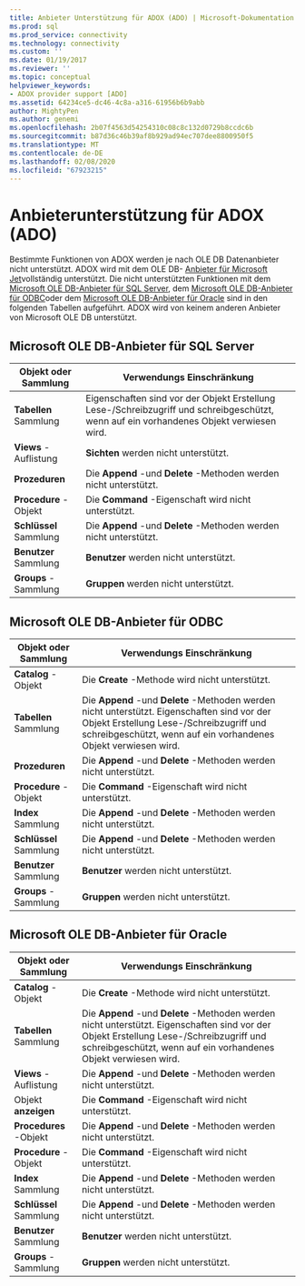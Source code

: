 ```yaml
---
title: Anbieter Unterstützung für ADOX (ADO) | Microsoft-Dokumentation
ms.prod: sql
ms.prod_service: connectivity
ms.technology: connectivity
ms.custom: ''
ms.date: 01/19/2017
ms.reviewer: ''
ms.topic: conceptual
helpviewer_keywords:
- ADOX provider support [ADO]
ms.assetid: 64234ce5-dc46-4c8a-a316-61956b6b9abb
author: MightyPen
ms.author: genemi
ms.openlocfilehash: 2b07f4563d54254310c08c8c132d0729b8ccdc6b
ms.sourcegitcommit: b87d36c46b39af8b929ad94ec707dee8800950f5
ms.translationtype: MT
ms.contentlocale: de-DE
ms.lasthandoff: 02/08/2020
ms.locfileid: "67923215"
---
```

# <a name="provider-support-for-adox-ado"></a>Anbieterunterstützung für ADOX (ADO)
Bestimmte Funktionen von ADOX werden je nach OLE DB Datenanbieter nicht unterstützt. ADOX wird mit dem OLE DB- [Anbieter für Microsoft Jet](../../../ado/guide/appendixes/microsoft-ole-db-provider-for-microsoft-jet.md)vollständig unterstützt. Die nicht unterstützten Funktionen mit dem [Microsoft OLE DB-Anbieter für SQL Server](../../../ado/guide/appendixes/microsoft-ole-db-provider-for-sql-server.md), dem [Microsoft OLE DB-Anbieter für ODBC](../../../ado/guide/appendixes/microsoft-ole-db-provider-for-odbc.md)oder dem [Microsoft OLE DB-Anbieter für Oracle](../../../ado/guide/appendixes/microsoft-ole-db-provider-for-oracle.md) sind in den folgenden Tabellen aufgeführt. ADOX wird von keinem anderen Anbieter von Microsoft OLE DB unterstützt.  
  
## <a name="microsoft-ole-db-provider-for-sql-server"></a>Microsoft OLE DB-Anbieter für SQL Server  
  
|Objekt oder Sammlung|Verwendungs Einschränkung|  
|--------------------------|-----------------------|  
|**Tabellen** Sammlung|Eigenschaften sind vor der Objekt Erstellung Lese-/Schreibzugriff und schreibgeschützt, wenn auf ein vorhandenes Objekt verwiesen wird.|  
|**Views** -Auflistung|**Sichten** werden nicht unterstützt.|  
|**Prozeduren**|Die **Append** -und **Delete** -Methoden werden nicht unterstützt.|  
|**Procedure** -Objekt|Die **Command** -Eigenschaft wird nicht unterstützt.|  
|**Schlüssel** Sammlung|Die **Append** -und **Delete** -Methoden werden nicht unterstützt.|  
|**Benutzer** Sammlung|**Benutzer** werden nicht unterstützt.|  
|**Groups** -Sammlung|**Gruppen** werden nicht unterstützt.|  
  
## <a name="microsoft-ole-db-provider-for-odbc"></a>Microsoft OLE DB-Anbieter für ODBC  
  
|Objekt oder Sammlung|Verwendungs Einschränkung|  
|--------------------------|-----------------------|  
|**Catalog** -Objekt|Die **Create** -Methode wird nicht unterstützt.|  
|**Tabellen** Sammlung|Die **Append** -und **Delete** -Methoden werden nicht unterstützt. Eigenschaften sind vor der Objekt Erstellung Lese-/Schreibzugriff und schreibgeschützt, wenn auf ein vorhandenes Objekt verwiesen wird.|  
|**Prozeduren**|Die **Append** -und **Delete** -Methoden werden nicht unterstützt.|  
|**Procedure** -Objekt|Die **Command** -Eigenschaft wird nicht unterstützt.|  
|**Index** Sammlung|Die **Append** -und **Delete** -Methoden werden nicht unterstützt.|  
|**Schlüssel** Sammlung|Die **Append** -und **Delete** -Methoden werden nicht unterstützt.|  
|**Benutzer** Sammlung|**Benutzer** werden nicht unterstützt.|  
|**Groups** -Sammlung|**Gruppen** werden nicht unterstützt.|  
  
## <a name="microsoft-ole-db-provider-for-oracle"></a>Microsoft OLE DB-Anbieter für Oracle  
  
|Objekt oder Sammlung|Verwendungs Einschränkung|  
|--------------------------|-----------------------|  
|**Catalog** -Objekt|Die **Create** -Methode wird nicht unterstützt.|  
|**Tabellen** Sammlung|Die **Append** -und **Delete** -Methoden werden nicht unterstützt. Eigenschaften sind vor der Objekt Erstellung Lese-/Schreibzugriff und schreibgeschützt, wenn auf ein vorhandenes Objekt verwiesen wird.|  
|**Views** -Auflistung|Die **Append** -und **Delete** -Methoden werden nicht unterstützt.|  
|Objekt **anzeigen**|Die **Command** -Eigenschaft wird nicht unterstützt.|  
|**Procedures** -Objekt|Die **Append** -und **Delete** -Methoden werden nicht unterstützt.|  
|**Procedure** -Objekt|Die **Command** -Eigenschaft wird nicht unterstützt.|  
|**Index** Sammlung|Die **Append** -und **Delete** -Methoden werden nicht unterstützt.|  
|**Schlüssel** Sammlung|Die **Append** -und **Delete** -Methoden werden nicht unterstützt.|  
|**Benutzer** Sammlung|**Benutzer** werden nicht unterstützt.|  
|**Groups** -Sammlung|**Gruppen** werden nicht unterstützt.|
